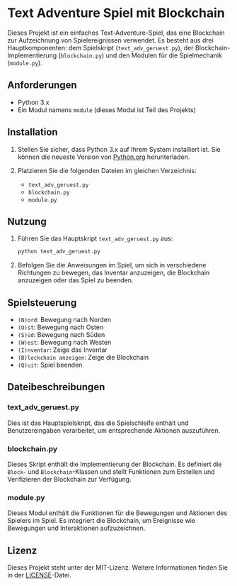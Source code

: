 # Text Adventure Spiel mit Blockchain

Dieses Projekt ist ein einfaches Text-Adventure-Spiel, das eine Blockchain zur Aufzeichnung von Spielereignissen verwendet. Es besteht aus drei Hauptkomponenten: dem Spielskript (`text_adv_geruest.py`), der Blockchain-Implementierung (`blockchain.py`) und den Modulen für die Spielmechanik (`module.py`).

## Anforderungen

- Python 3.x
- Ein Modul namens `module` (dieses Modul ist Teil des Projekts)

## Installation

1. Stellen Sie sicher, dass Python 3.x auf Ihrem System installiert ist. Sie können die neueste Version von [Python.org](https://www.python.org/) herunterladen.

2. Platzieren Sie die folgenden Dateien im gleichen Verzeichnis:
   - `text_adv_geruest.py`
   - `blockchain.py`
   - `module.py`

## Nutzung

1. Führen Sie das Hauptskript `text_adv_geruest.py` aus:

   ```sh
   python text_adv_geruest.py
   ```

2. Befolgen Sie die Anweisungen im Spiel, um sich in verschiedene Richtungen zu bewegen, das Inventar anzuzeigen, die Blockchain anzuzeigen oder das Spiel zu beenden.

## Spielsteuerung

- `(N)ord`: Bewegung nach Norden
- `(O)st`: Bewegung nach Osten
- `(S)üd`: Bewegung nach Süden
- `(W)est`: Bewegung nach Westen
- `(I)nventar`: Zeige das Inventar
- `(B)lockchain anzeigen`: Zeige die Blockchain
- `(Q)uit`: Spiel beenden

## Dateibeschreibungen

### text_adv_geruest.py

Dies ist das Hauptspielskript, das die Spielschleife enthält und Benutzereingaben verarbeitet, um entsprechende Aktionen auszuführen.

### blockchain.py

Dieses Skript enthält die Implementierung der Blockchain. Es definiert die `Block`- und `Blockchain`-Klassen und stellt Funktionen zum Erstellen und Verifizieren der Blockchain zur Verfügung.

### module.py

Dieses Modul enthält die Funktionen für die Bewegungen und Aktionen des Spielers im Spiel. Es integriert die Blockchain, um Ereignisse wie Bewegungen und Interaktionen aufzuzeichnen.

## Lizenz

Dieses Projekt steht unter der MIT-Lizenz. Weitere Informationen finden Sie in der [LICENSE](LICENSE)-Datei.
